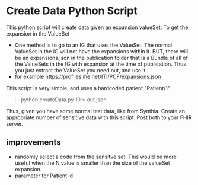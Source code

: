 # Create Data Python Script

This python script will create data given an expansion valueSet. To get the expansion in the ValueSet

- One method is to go to an IG that uses the ValueSet. The normal ValueSet in the IG will not have the expansions within it. BUT, there will be an expansions.json in the publication folder that is a Bundle of all of the ValueSets in the IG with expansion at the time of publication. Thus you just extract the ValueSet you need out, and use it.
- for example https://profiles.ihe.net/ITI/PCF/expansions.json
  
This script is very simple, and uses a hardcoded patient "Patient/1"

> python createData.py 10 > out.json

Thus, given you have some normal test data, like from Synthia. Create an appropriate number of sensitive data with this script. Post both to your FHIR server.

## improvements

- randomly select a code from the sensitve set. This would be more useful when the N value is smaller than the size of the valueSet expansion.
- parameter for Patient id

